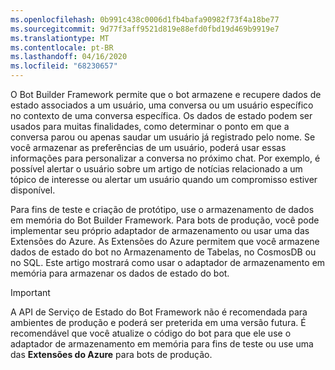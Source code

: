 ```yaml
---
ms.openlocfilehash: 0b991c438c0006d1fb4bafa90982f73f4a18be77
ms.sourcegitcommit: 9d77f3aff9521d819e88efd0fbd19d469b9919e7
ms.translationtype: MT
ms.contentlocale: pt-BR
ms.lasthandoff: 04/16/2020
ms.locfileid: "68230657"
---
```

O Bot Builder Framework permite que o bot armazene e recupere dados de estado associados a um usuário, uma conversa ou um usuário específico no contexto de uma conversa específica. Os dados de estado podem ser usados para muitas finalidades, como determinar o ponto em que a conversa parou ou apenas saudar um usuário já registrado pelo nome. Se você armazenar as preferências de um usuário, poderá usar essas informações para personalizar a conversa no próximo chat. Por exemplo, é possível alertar o usuário sobre um artigo de notícias relacionado a um tópico de interesse ou alertar um usuário quando um compromisso estiver disponível. 

Para fins de teste e criação de protótipo, use o armazenamento de dados em memória do Bot Builder Framework. Para bots de produção, você pode implementar seu próprio adaptador de armazenamento ou usar uma das Extensões do Azure. As Extensões do Azure permitem que você armazene dados de estado do bot no Armazenamento de Tabelas, no CosmosDB ou no SQL. Este artigo mostrará como usar o adaptador de armazenamento em memória para armazenar os dados de estado do bot. 

> [!IMPORTANT]
> A API de Serviço de Estado do Bot Framework não é recomendada para ambientes de produção e poderá ser preterida em uma versão futura. É recomendável que você atualize o código do bot para que ele use o adaptador de armazenamento em memória para fins de teste ou use uma das **Extensões do Azure** para bots de produção.
